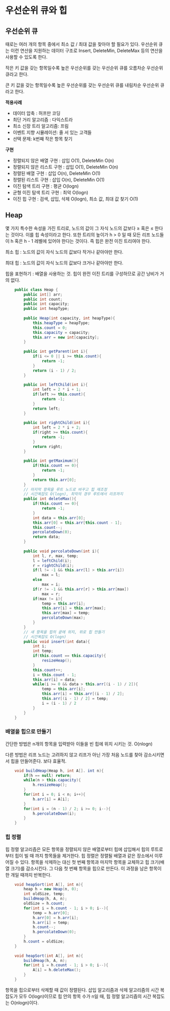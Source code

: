 # 우선순위 큐와 힙
## 우선순위 큐

때로는 여러 개의 항목 중에서 최소 값 / 최대 값을 찾아야 할 필요가 있다. 우선순위 큐는 이런 연산을 지원하는 데이터 구조로 Insert, DeleteMin, DeleteMax 등의 연산을 사용할 수 있도록 한다.

작은 키 값을 갖는 항목일수록 높은 우선순위를 갖는 우선순위 큐를 오름차순 우선순위 큐라고 한다.

큰 키 값을 갖는 항목일수록 높은 우선순위를 갖는 우선순위 큐를 내림차순 우선순위 큐라고 한다.

**적용사례**

- 데이터 압축 : 허프만 코딩
- 최단 거리 알고리즘 : 다익스트라
- 최소 신장 트리 알고리즘: 프림
- 이벤트 지향 시뮬레이션: 줄 서 있는 고객들
- 선택 문제: k번째 작은 항목 찾기

**구현**

- 정렬되지 않은 배열 구현 : 삽입 O(1), DeleteMin O(n)
- 정렬되지 않은 리스트 구현 : 삽입 O(1), DeleteMin O(n)
- 정렬된 배열 구현 : 삽입 O(n), DeleteMin O(1)
- 정렬된 리스트 구현 : 삽입 O(n), DeleteMin O(1)
- 이진 탐색 트리 구현 : 평균 O(logn)
- 균형 이진 탐색 트리 구현 : 최악 O(logn)
- 이진 힙 구현 : 검색, 삽입, 삭제 O(logn), 최소 값, 최대 값 찾기 O(1)

## Heap

몇 가지 특수한 속성을 가진 트리로, 노드의 값이 그 자식 노드의 값보다 ≥ 혹은 ≤ 한다는 것이다. 이를 힙 속성이라고 한다. 또한 트리의 높이가 h > 0 일 때 모든 리프 노드들이 h 혹은 h - 1 레벨에 있어야 한다는 것이다. 즉 힙은 완전 이진 트리여야 한다.

최소 힙 : 노드의 값이 자식 노드의 값보다 작거나 같아야만 한다.

최대 힙 : 노드의 값이 자식 노드의 값보다 크거나 같아야만 한다.

힙을 표현하기 : 배열을 사용하는 것. 힙이 완전 이진 트리를 구성하므로 공간 낭비가 거의 없다.
```java
    public class Heap {
    	public int[] arr;
    	public int count;
    	public int capacity;
    	public int heapType;
    	
    	public Heap(int capacity, int heapType){
    		this.heapType = heapType;
    		this.count = 0;
    		this.capacity = capacity;
    		this.arr = new int[capacity];
    	}
    	
    	public int getParent(int i){
    		if(i <= 0 || i >= this.count){
    			return -1;
    		}
    		return (i - 1) / 2;
    	}
    	
    	public int leftChild(int i){
    		int left = 2 * i + 1;
    		if(left >= this.count){
    			return -1;
    		}
    		return left;
    	}
    	
    	public int rightChild(int i){
    		int left = 2 * i + 2;
    		if(right >= this.count){
    			return -1;
    		}
    		return right;
    	}
    	
    	public int getMaximum(){
    		if(this.count == 0){
    			return -1;
    		}
    		return this.arr[0];
    	}
    	// 마지막 항목을 루트 노드로 바꾸고 힙 재조정
    	// 시간복잡도 O(logn), 최악의 경우 루트에서 리프까지
    	public int deleteMax(){
    		if(this.count == 0){
    			return -1;
    		}
    		int data = this.arr[0];
    		this.arr[0] = this.arr[this.count - 1];
    		this.count--;
    		percolateDown(0);
    		return data;
    	}
    	
    	public void percolateDown(int i){
    		int l, r, max, temp;
    		l = leftChild(i);
    		r = rightChild(i);
    		if(l != -1 && this.arr[l] > this.arr[i])
    			max = l;
    		else
    			max = i;
    		if(r != -1 && this.arr[r] > this.arr[max])
    			max = r;
    		if(max != i){
    			temp = this.arr[i];
    			this.arr[i] = this.arr[max];
    			this.arr[max] = temp;
    			percolateDown(max);
    		}
    	}
    	// 새 항목을 힙의 끝에 위치, 위로 힙 만들기
    	// 시간복잡도 O(logn)
    	public void insert(int data){
    		int i;
    		int temp;
    		if(this.count == this.capacity){
    			resizeHeap();
    		}
    		this.count++;
    		i = this.count - 1;	
    		this.arr[i] = data;
    		while(i >= 0 && data > this.arr[(i - 1) / 2]){
    			temp = this.arr[i];
    			this.arr[i] = this.arr[(i - 1) / 2];
    			this.arr[(i - 1) / 2] = temp;
    			i = (i - 1) / 2
    		}
    	}
    } 
```
### 배열을 힙으로 만들기

간단한 방법은 n개의 항목을 입력받아 이들을 빈 힙에 위치 시키는 것. O(nlogn)

다른 방법은 리프 노드는 고려하지 않고 리프가 아닌 가장 처음 노드를 찾아 감소시키면서 힙을 만들어준다. 보다 효율적.
```java
    void buildHeap(Heap h, int A[]. int n){
    	if(h == null) return;
    	while(n > this.capacity){
    		h.resizeHeap();
    	}
    	for(int i = 0; i < n; i++){
    		h.arr[i] = A[i];
    	}
    	for(int i = (n - 1) / 2; i >= 0; i--){
    		h.percolateDown(i);
    	}
    }
```
### 힙 정렬

힙 정렬 알고리즘은 모든 항목을 정렬되지 않은 배열로부터 힙에 삽입해서 힙의 루트로부터 힙이 빌 때 까지 항목들을 제거한다. 힙 정렬은 정렬될 배열과 같은 장소에서 이루어질 수 있다. 항목을 삭제하는 대신 첫 번째 항목과 마지막 항목을 교체하고 힙 크기(배열 크기)를 감소시킨다. 그 다음 첫 번째 항목을 힙으로 만든다. 이 과정을 남은 항목이 한 개일 때까지 반복한다.
```java
    void heapSort(int A[], int n){
    	heap h = new Heap(n, 0);
    	int oldSize, temp;
    	buildHeap(h, A, n);
    	oldSize = h.count;
    	for(int i = h.count - 1; i > 0; i--){
    		temp = h.arr[0];
    		h.arr[0] = h.arr[i];
    		h.arr[i] = temp;
    		h.count--;
    		h.percolateDown(0);
    	}
    	h.count = oldSize;
    }
    
    void heapSort(int A[], int n){
    	buildHeap(h, A, n);
    	for(int i = h.count - 1; i > 0; i--){
    		A[i] = h.deleteMax();
    	}
    }
```
항목을 힙으로부터 삭제할 때 값이 정렬된다. 삽입 알고리즘과 삭제 알고리즘의 시간 복잡도가 모두 O(logn)이므로 힙 안의 항목 수가 n일 때, 힙 정렬 알고리즘의 시간 복잡도는 O(nlogn)이다.
